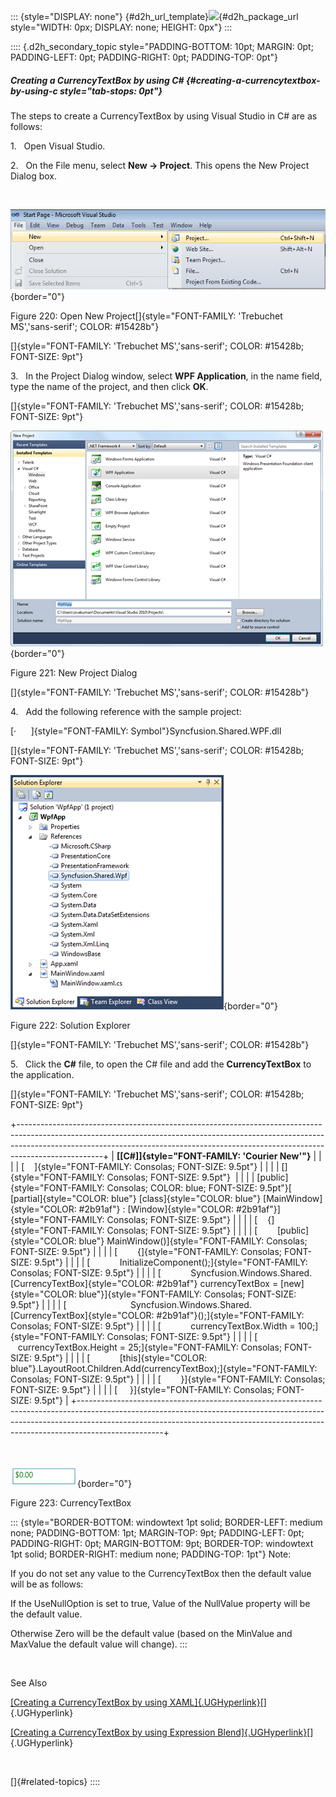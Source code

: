 ::: {style="DISPLAY: none"}
[](ms-xhelp:///?Id=d2h_url_template){#d2h_url_template}![](!package_url!){#d2h_package_url style="WIDTH: 0px; DISPLAY: none; HEIGHT: 0px"}
:::

:::: {.d2h_secondary_topic style="PADDING-BOTTOM: 10pt; MARGIN: 0pt; PADDING-LEFT: 0pt; PADDING-RIGHT: 0pt; PADDING-TOP: 0pt"}
##### Creating a CurrencyTextBox by using C# {#creating-a-currencytextbox-by-using-c style="tab-stops: 0pt"}

The steps to create a CurrencyTextBox by using Visual Studio in C# are as follows:

1.   Open Visual Studio.

2.   On the File menu, select **New -\> Project**. This opens the New Project Dialog box.

 

![Description: C:\\Documents and Settings\\labuser\\My Documents\\WPF Tools correct Image.png](ImagesExt/image30_13.png){border="0"}

Figure 220: Open New Project[]{style="FONT-FAMILY: 'Trebuchet MS','sans-serif'; COLOR: #15428b"}

[]{style="FONT-FAMILY: 'Trebuchet MS','sans-serif'; COLOR: #15428b; FONT-SIZE: 9pt"} 

3.   In the Project Dialog window, select **WPF Application**, in the name field, type the name of the project, and then click **OK**.

[]{style="FONT-FAMILY: 'Trebuchet MS','sans-serif'; COLOR: #15428b; FONT-SIZE: 9pt"} 

![](ImagesExt/image30_14.png){border="0"}

Figure 221: New Project Dialog

[]{style="FONT-FAMILY: 'Trebuchet MS','sans-serif'; COLOR: #15428b"} 

4.   Add the following reference with the sample project:

[·      ]{style="FONT-FAMILY: Symbol"}Syncfusion.Shared.WPF.dll

[]{style="FONT-FAMILY: 'Trebuchet MS','sans-serif'; COLOR: #15428b; FONT-SIZE: 9pt"} 

![](ImagesExt/image30_219.png){border="0"}

Figure 222: Solution Explorer

[]{style="FONT-FAMILY: 'Trebuchet MS','sans-serif'; COLOR: #15428b"} 

5.   Click the **C#** file, to open the C# file and add the **CurrencyTextBox** to the application.

[]{style="FONT-FAMILY: 'Trebuchet MS','sans-serif'; COLOR: #15428b; FONT-SIZE: 9pt"} 

+---------------------------------------------------------------------------------------------------------------------------------------------------------------------------------------------------------------------------------------------------------------+
| **[\[C#\]]{style="FONT-FAMILY: 'Courier New'"}**                                                                                                                                                                                                              |
|                                                                                                                                                                                                                                                               |
| [    ]{style="FONT-FAMILY: Consolas; FONT-SIZE: 9.5pt"}                                                                                                                                                                                                       |
|                                                                                                                                                                                                                                                               |
| []{style="FONT-FAMILY: Consolas; FONT-SIZE: 9.5pt"}                                                                                                                                                                                                           |
|                                                                                                                                                                                                                                                               |
| [public]{style="FONT-FAMILY: Consolas; COLOR: blue; FONT-SIZE: 9.5pt"}[ [partial]{style="COLOR: blue"} [class]{style="COLOR: blue"} [MainWindow]{style="COLOR: #2b91af"} : [Window]{style="COLOR: #2b91af"}]{style="FONT-FAMILY: Consolas; FONT-SIZE: 9.5pt"} |
|                                                                                                                                                                                                                                                               |
| [    {]{style="FONT-FAMILY: Consolas; FONT-SIZE: 9.5pt"}                                                                                                                                                                                                      |
|                                                                                                                                                                                                                                                               |
| [        [public]{style="COLOR: blue"} MainWindow()]{style="FONT-FAMILY: Consolas; FONT-SIZE: 9.5pt"}                                                                                                                                                         |
|                                                                                                                                                                                                                                                               |
| [        {]{style="FONT-FAMILY: Consolas; FONT-SIZE: 9.5pt"}                                                                                                                                                                                                  |
|                                                                                                                                                                                                                                                               |
| [            InitializeComponent();]{style="FONT-FAMILY: Consolas; FONT-SIZE: 9.5pt"}                                                                                                                                                                         |
|                                                                                                                                                                                                                                                               |
| [            Syncfusion.Windows.Shared.[CurrencyTextBox]{style="COLOR: #2b91af"} currencyTextBox = [new]{style="COLOR: blue"}]{style="FONT-FAMILY: Consolas; FONT-SIZE: 9.5pt"}                                                                               |
|                                                                                                                                                                                                                                                               |
| [                          Syncfusion.Windows.Shared.[CurrencyTextBox]{style="COLOR: #2b91af"}();]{style="FONT-FAMILY: Consolas; FONT-SIZE: 9.5pt"}                                                                                                           |
|                                                                                                                                                                                                                                                               |
| [            currencyTextBox.Width = 100;]{style="FONT-FAMILY: Consolas; FONT-SIZE: 9.5pt"}                                                                                                                                                                   |
|                                                                                                                                                                                                                                                               |
| [            currencyTextBox.Height = 25;]{style="FONT-FAMILY: Consolas; FONT-SIZE: 9.5pt"}                                                                                                                                                                   |
|                                                                                                                                                                                                                                                               |
| [            [this]{style="COLOR: blue"}.LayoutRoot.Children.Add(currencyTextBox);]{style="FONT-FAMILY: Consolas; FONT-SIZE: 9.5pt"}                                                                                                                          |
|                                                                                                                                                                                                                                                               |
| [        }]{style="FONT-FAMILY: Consolas; FONT-SIZE: 9.5pt"}                                                                                                                                                                                                  |
|                                                                                                                                                                                                                                                               |
| [     }]{style="FONT-FAMILY: Consolas; FONT-SIZE: 9.5pt"}                                                                                                                                                                                                     |
+---------------------------------------------------------------------------------------------------------------------------------------------------------------------------------------------------------------------------------------------------------------+

 

![](ImagesExt/image30_220.png){border="0"}

Figure 223: CurrencyTextBox

::: {style="BORDER-BOTTOM: windowtext 1pt solid; BORDER-LEFT: medium none; PADDING-BOTTOM: 1pt; MARGIN-TOP: 9pt; PADDING-LEFT: 0pt; PADDING-RIGHT: 0pt; MARGIN-BOTTOM: 9pt; BORDER-TOP: windowtext 1pt solid; BORDER-RIGHT: medium none; PADDING-TOP: 1pt"}
Note:

If you do not set any value to the CurrencyTextBox then the default value will be as follows:

If the UseNullOption is set to true, Value of the NullValue property will be the default value.

Otherwise Zero will be the default value (based on the MinValue and MaxValue the default value will change).
:::

 

See Also

[[Creating a CurrencyTextBox by using XAML]{.UGHyperlink}](ms-xhelp:///?Id=7a4bd133-0828-48b7-b08e-2b8eedbc775a)[]{.UGHyperlink}

[[Creating a CurrencyTextBox by using Expression Blend]{.UGHyperlink}](ms-xhelp:///?Id=8e825423-c9d8-4278-9f65-d727235f20bb)[]{.UGHyperlink}

 

[]{#related-topics}
::::
